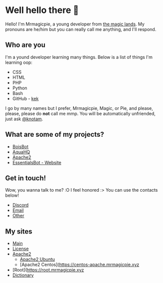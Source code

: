 # Well hello there 👋

Hello! I'm Mrmagicpie, a young developer from [the magic lands](https://mrmagicpie.xyz). My pronouns are he/him <!--and they/them oop -->but you can really call me anything, and I'll respond.

## Who are you 

I'm a yound developer learning many things. Below is a list of things I'm learning oop:

- CSS
- HTML
- PHP 
- Python
- Bash
- GitHub - [kek](https://img.mrmagicpie.xyz/kekw.mp3)

I go by many names but I prefer, Mrmagicpie, Magic, or Pie, and please, please, please do **not** call me mmp. You will be automatically unfriended, just ask [@knotam](https://github.com/knotam).

## What are some of my projects?

- [BoisBot](https://bois-bot.tech)
- [AquaHQ](https://aquahq.net)
- [Apache2](https://apache.mrmagicpie.xyz)
- [EssentialsBot - Website](https://essentialsbot.xyz)

## Get in touch!

Wow, you wanna talk to me? :O I feel honored :> You can use the contacts below!

- [Discord](https://discord.com/users/424721524621180930)
- [Email](mailto:mrmagipie@mrmagicpie.xyz)
- [Other](https://mrmagicpie.xyz/contact)

## My sites

- [Main](https://mrmagicpie.xyz)
- [License](https://license.mrmagicpie.xyz)
- [Apache2](https://apache.mrmagicpie.xyz)
  - [Apache2 Ubuntu](https://ubuntu-apache.mrmagicpie.xyz)
  - [Apache2 Centos](https://centos-apache.mrmagicpie.xyz
- [Root](https://root.mrmagicpie.xyz
- [Dictionary](https://dictionary.mrmagicpie.xyz)
